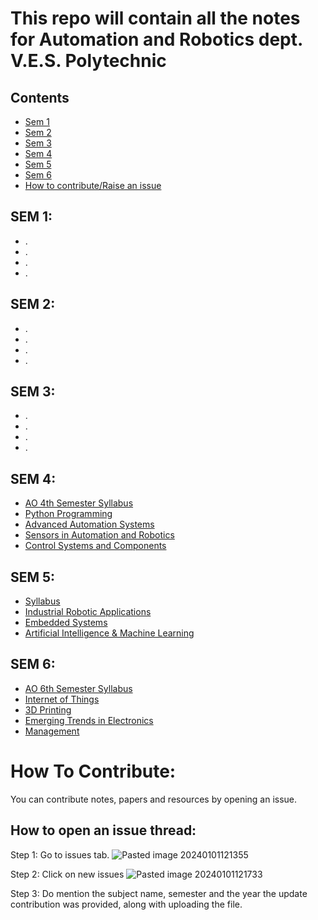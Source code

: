 # This repo will contain all the notes for Automation and Robotics dept. V.E.S. Polytechnic
## Contents
- [Sem 1](https://github.com/shah-krish-p/AO/tree/mayank?tab=readme-ov-file#sem-1)
- [Sem 2](https://github.com/shah-krish-p/AO/tree/mayank?tab=readme-ov-file#sem-2)
- [Sem 3](https://github.com/shah-krish-p/AO/tree/mayank?tab=readme-ov-file#sem-3)
- [Sem 4](https://github.com/shah-krish-p/AO/tree/mayank?tab=readme-ov-file#sem-4)
- [Sem 5](https://github.com/shah-krish-p/AO/tree/mayank?tab=readme-ov-file#sem-5)
- [Sem 6](https://github.com/shah-krish-p/AO/tree/mayank?tab=readme-ov-file#sem-6)
- [How to contribute/Raise an issue](https://github.com/shah-krish-p/AO/tree/mayank?tab=readme-ov-file#how-to-contribute)
## SEM 1: 
- .
- .
- .
- .

## SEM 2:
- .
- .
- .
- .
## SEM 3:
- .
- .
- .
- .
## SEM 4:
- [AO 4th Semester Syllabus](https://github.com/shah-krish-p/AO/tree/57940ba896f049c881e98543ab0f1a06a7e4fdaf/AO-sem_04_syllabus)
- [Python Programming](https://github.com/shah-krish-p/AO/tree/5405bcc9229f93957a9f9a3d649f40e979552d92/22478_Python-Programming)
- [Advanced Automation Systems](https://github.com/shah-krish-p/AO/tree/57940ba896f049c881e98543ab0f1a06a7e4fdaf/22475_Advanced-Automation-Systems)
- [Sensors in Automation and Robotics](https://github.com/shah-krish-p/AO/tree/57940ba896f049c881e98543ab0f1a06a7e4fdaf/22477_Sensors-in-Automation_Robotics)
- [Control Systems and Components](https://github.com/shah-krish-p/AO/tree/f142c2d4961c9b9a66cf5c2ba62b7d8b31bb4938/22476_Control-Systems-Controllers)

## SEM 5:
- [Syllabus](https://github.com/shah-krish-p/AO/blob/f51735464cb92d589ff0d8b038c5acfc1bf826a5/AO5I.pdf)
- [Industrial Robotic Applications](https://github.com/shah-krish-p/AO/tree/f51735464cb92d589ff0d8b038c5acfc1bf826a5/22591-Industrial_Robotic_Applications)
- [Embedded Systems](https://github.com/shah-krish-p/AO/tree/f51735464cb92d589ff0d8b038c5acfc1bf826a5/22590-Embedded_Systems)
- [Artificial Intelligence & Machine Learning](https://github.com/shah-krish-p/AO/tree/f51735464cb92d589ff0d8b038c5acfc1bf826a5/22589-Artificial_Interlligence_Machine_Learning)
## SEM 6:
- [AO 6th Semester Syllabus](https://github.com/shah-krish-p/AO/tree/5bcae40a458a3c71bf96719d41f66768291e5cee/AO-sem_06_%20syllabus)
-  [Internet of Things](https://github.com/shah-krish-p/AO/tree/main/22679_Internet-Of-Things)
- [3D Printing](https://github.com/shah-krish-p/AO/tree/5bcae40a458a3c71bf96719d41f66768291e5cee/22681_3D-Printing)
- [Emerging Trends in Electronics](https://github.com/shah-krish-p/AO/tree/5bcae40a458a3c71bf96719d41f66768291e5cee/22636_Emerging-trends-in-Electronics)
- [Management](https://github.com/shah-krish-p/AO/tree/5bcae40a458a3c71bf96719d41f66768291e5cee/22509_Management)

# How To Contribute:
You can contribute notes, papers and resources by opening an issue.
## How to open an issue thread: 

Step 1: Go to issues tab.
![Pasted image 20240101121355](https://github.com/shah-krish-p/AO/assets/64485014/a96867ae-9bc0-4060-9d5e-0434688770a8)

Step 2: Click on new issues
![Pasted image 20240101121733](https://github.com/shah-krish-p/AO/assets/64485014/d9032b19-7687-4f73-ae26-614918ba3605)

Step 3:
Do mention the subject name, semester and the year the update contribution was provided, along with uploading the file.
